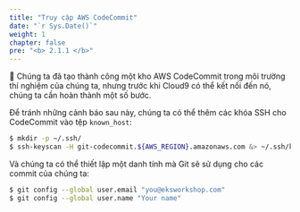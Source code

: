 ```yaml
---
title: "Truy cập AWS CodeCommit"
date: "`r Sys.Date()`"
weight: 1
chapter: false
pre: "<b> 2.1.1 </b>"
---
```


🚀 Chúng ta đã tạo thành công một kho AWS CodeCommit trong môi trường thí nghiệm của chúng ta, nhưng trước khi Cloud9 có thể kết nối đến nó, chúng ta cần hoàn thành một số bước.

Để tránh những cảnh báo sau này, chúng ta có thể thêm các khóa SSH cho CodeCommit vào tệp `known_host`:

```bash
$ mkdir -p ~/.ssh/
$ ssh-keyscan -H git-codecommit.${AWS_REGION}.amazonaws.com &> ~/.ssh/known_hosts
```

Và chúng ta có thể thiết lập một danh tính mà Git sẽ sử dụng cho các commit của chúng ta:

```bash
$ git config --global user.email "you@eksworkshop.com"
$ git config --global user.name "Your name"
```